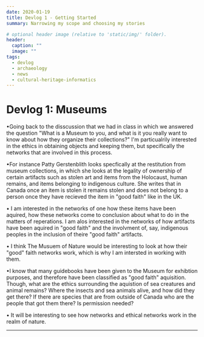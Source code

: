 ```yaml
---
date: 2020-01-19
title: Devlog 1 - Getting Started
summary: Narrowing my scope and choosing my stories

# optional header image (relative to 'static/img/' folder).
header:
  caption: ""
  image: ""
tags:
  - devlog
  - archaeology
  - news
  - cultural-heritage-informatics
---
```


# Devlog 1: Museums

•Going back to the disscussion that we had in class in which we answered the question "What is a Museum to you, and what is it you really want to know about how they organize their collections?" I'm particualrily interested in the ethics in obtaining objects and keeping them, but specifically the networks that are involved in this process. 

•For instance Patty Gerstenblith looks specfically at the restitution from museum collections, in which she looks at the legality of ownership of certain artifacts such as stolen art and items from the Holocaust, human remains, and items belonging to indigenous culture. She writes that in Canada once an item is stolen it remains stolen and does not belong to a person once they have recieved the item in "good faith" like in the UK. 

• I am interested in the networks of one how these items have been aquired, how these networks come to conclusion about what to do in the matters of reperations. I am alos interested in the networks of how artifacts have been aquired in "good faith" and the involvment of, say, indigenous peoples in the inclusion of theire "good faith" artifacts.

• I think The Musuem of Nature would be interesting to look at how their "good" faith networks work, which is why I am intersted in working with them. 

•I know that many guidebooks have been given to the Museum for exhibtion purposes, and therefore have been classified as "good faith" aquisition. Though, what are the ethics surrounding the aquistion of sea creatures and animal remains? Where the insects and sea animals alive, and how did they get there? If there are species that are from outside of Canada who are the people that got them there? Is permission needed?

• It will be interesting to see how networks and ethical networks work in the realm of nature.

---
